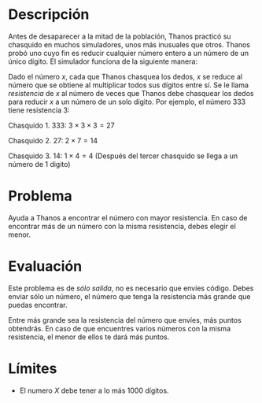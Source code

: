 # Descripción

Antes de desaparecer a la mitad de la población, Thanos practicó su chasquido en muchos simuladores, unos más inusuales que otros. Thanos probó uno cuyo fin es reducir cualquier número entero a un número de un único dígito. El simulador funciona de la siguiente manera:

Dado el número $x$, cada que Thanos chasquea los dedos, $x$ se reduce al número que se obtiene al multiplicar todos sus dígitos entre sí. Se le llama _resistencia_ de $x$ al número de veces que Thanos debe chasquear los dedos para reducir $x$ a un número de un solo dígito. Por ejemplo, el número $333$ tiene resistencia $3$:

Chasquido 1. $333$: $3 \times 3 \times 3 = 27$

Chasquido 2. $27$: $2 \times 7 = 14$

Chasquido 3. $14$: $1 \times 4 = 4$ (Después del tercer chasquido se llega a un número de 1 digito)

# Problema

Ayuda a Thanos a encontrar el número con mayor resistencia. En caso de encontrar más de un número con la misma resistencia, debes elegir el menor.

# Evaluación

Este problema es de _sólo salida_, no es necesario que envíes código. Debes enviar sólo un número, el número que tenga la resistencia más grande que puedas encontrar.

Entre más grande sea la resistencia del número que envíes, más puntos obtendrás. En caso de que encuentres varios números con la misma resistencia, el menor de ellos te dará más puntos.

# Límites

- El numero $X$ debe tener a lo más $1000$ dígitos.
